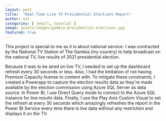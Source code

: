 ```yaml
---
layout: post
title:  "Real-Time Live TV Presidential Elections Report"
author: sal
categories: [ Jekyll, tutorial ]
image: assets/images/gambia-presidential-elections.jpg
featured: true
---
```

This project is special to me as it is about national service. I was contracted by the National TV Station of The Gambia (my country) to help broadcast on the national TV, live results of 2021 presidential election.

Because it was to be aired on live TV, I needed to set up the dashboard refresh every 30 seconds or less. Also, I had the limitation of not having Premium Capacity license to content with. To mitigate these constraints, I created a Powerapp to capture the election results data as they're made available by the election commission using Azure SQL Server as data source. In Power BI, I use Direct Query mode to connect to the Azure SQL instance for live results data. Finally, I use the Play Axis Custom Visual to set the refresh at every 30 seconds which amazingly refreshes the report in the Power BI Service every time there is live data without any restriction and displays it on the TV.
